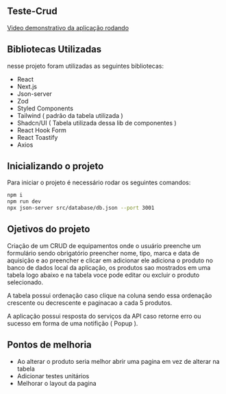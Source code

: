 ## Teste-Crud
[Video demonstrativo da aplicação rodando]([https://www.youtube.com/watch?v=seu_video](https://www.youtube.com/watch?v=CrMbOJDF-LE))
## Bibliotecas Utilizadas

nesse projeto foram utilizadas as seguintes bibliotecas:

- React
- Next.js
- Json-server
- Zod
- Styled Components
- Tailwind ( padrão da tabela utilizada )
- Shadcn/UI ( Tabela utilizada dessa lib de componentes )
- React Hook Form
- React Toastify
- Axios

## Inicializando o projeto
Para iniciar o projeto é necessário rodar os seguintes comandos:
```bash
npm i
npm run dev
npx json-server src/database/db.json --port 3001
```

## Ojetivos do projeto
Criação de um CRUD de equipamentos onde o usuário preenche um formulário sendo obrigatório preencher nome, tipo, marca e data de aquisição e ao preencher e clicar em adicionar ele adiciona o produto no banco de dados local da aplicação, os produtos sao mostrados em uma tabela logo abaixo e na tabela voce pode editar ou excluir o produto selecionado.

A tabela possui ordenação caso clique na coluna sendo essa ordenação crescente ou decrescente e paginacao a cada 5 produtos.

A aplicação possui resposta do serviços da API caso retorne erro ou sucesso em forma de uma notifição ( Popup ).

## Pontos de melhoria

- Ao alterar o produto seria melhor abrir uma pagina em vez de alterar na tabela
- Adicionar testes unitários
- Melhorar o layout da pagina
